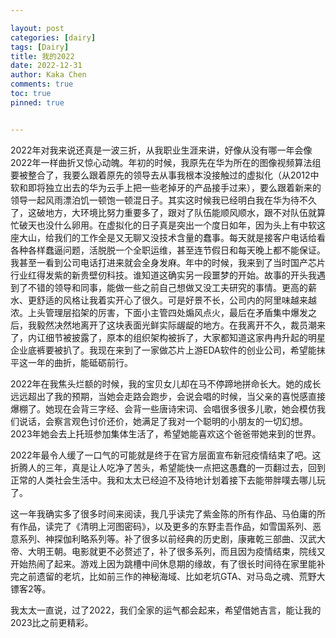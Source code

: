 ```yaml
---

layout: post
categories: [dairy]
tags: [Dairy]
title: 我的2022
date: 2022-12-31
author: Kaka Chen
comments: true
toc: true
pinned: true


---
```


2022年对我来说还真是一波三折，从我职业生涯来讲，好像从没有哪一年会像2022年一样曲折又惊心动魄。年初的时候，我原先在华为所在的图像视频算法组要被整合了，我要么跟着原先的领导去从事我根本没接触过的虚拟化（从2012中软和即将独立出去的华为云手上把一些老掉牙的产品接手过来），要么跟着新来的领导一起风雨漂泊饥一顿饱一顿混日子。其实这时候我已经明白我在华为待不久了，这破地方，大环境比努力重要多了，跟对了队伍能顺风顺水，跟不对队伍就算忙破天也没什么卵用。在虚拟化的日子真是突出一个度日如年，因为头上有中软这座大山，给我们的工作全是又无聊又没技术含量的蠢事。每天就是接客户电话给看各种各样蠢逼问题，活脱脱一个全职运维，甚至连节假日和每天晚上都不能保证。我甚至一看到公司电话打进来就会全身发麻。年中的时候，我来到了当时国产芯片行业红得发紫的新贵壁仞科技。谁知道这确实另一段噩梦的开始。故事的开头我遇到了不错的领导和同事，能做一些之前自己想做又没工夫研究的事情。更高的薪水、更舒适的风格让我着实开心了很久。可是好景不长，公司内的阿里味越来越浓。上头管理层掐架的厉害，下面小主管四处煽风点火，最后在矛盾集中爆发之后，我毅然决然地离开了这块表面光鲜实际龌龊的地方。在我离开不久，裁员潮来了，内讧细节被披露了，原本的组织架构被拆了，大家都知道这家冉冉升起的明星企业底裤要被扒了。我现在来到了一家做芯片上游EDA软件的创业公司，希望能抹平这一年的曲折，能砥砺前行。

2022年在我焦头烂额的时候，我的宝贝女儿却在马不停蹄地拼命长大。她的成长远远超出了我的预期，当她会走路会跑步，会说会唱的时候，当父亲的喜悦感直接爆棚了。她现在会背三字经、会背一些唐诗宋词、会唱很多很多儿歌，她会模仿我们说话，会察言观色讨价还价，她满足了我对一个聪明的小朋友的一切幻想。2023年她会去上托班参加集体生活了，希望她能喜欢这个爸爸带她来到的世界。

2022年最令人缓了一口气的可能就是终于在官方层面宣布新冠疫情结束了吧。这折腾人的三年，真是让人吃净了苦头，希望能快一点把这愚蠢的一页翻过去，回到正常的人类社会生活中。我和太太已经迫不及待地计划着接下去能带胖噗去哪儿玩了。

这一年我确实多了很多时间来阅读，我几乎读完了紫金陈的所有作品、马伯庸的所有作品，读完了《清明上河图密码》，以及更多的东野圭吾作品，如雪国系列、恶意系列、神探伽利略系列等。补了很多以前经典的历史剧，康雍乾三部曲、汉武大帝、大明王朝。电影就更不必赘述了，补了很多系列，而且因为疫情结束，院线又开始热闹了起来。游戏上因为跳槽中间休息期的缘故，有了很长时间待在家里能补完之前遗留的老坑，比如前三作的神秘海域、比如老坑GTA、对马岛之魂、荒野大镖客2等。

我太太一直说，过了2022，我们全家的运气都会起来，希望借她吉言，能让我的2023比之前更精彩。

